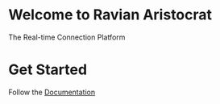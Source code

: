 # Welcome to Ravian Aristocrat

The Real-time Connection Platform

# Get Started
Follow the [Documentation](docs/installation.md)

